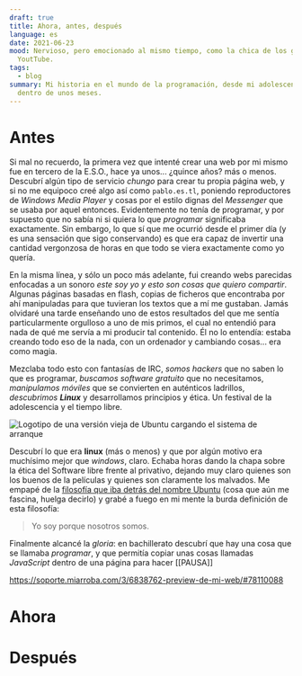 ```yaml
---
draft: true
title: Ahora, antes, después
language: es
date: 2021-06-23
mood: Nervioso, pero emocionado al mismo tiempo, como la chica de los gatos de
  YoutTube.
tags:
  - blog
summary: Mi historia en el mundo de la programación, desde mi adolescencia hasta
  dentro de unos meses.
---
```

# Antes

Si mal no recuerdo, la primera vez que intenté crear una web por mi mismo fue en tercero de la E.S.O., hace ya unos... ¿quince años? más o menos. Descubrí algún tipo de servicio _chungo_ para crear tu propia página web, y si no me equipoco creé algo así como `pablo.es.tl`, poniendo reproductores de _Windows Media Player_ y cosas por el estilo dignas del _Messenger_ que se usaba por aquel entonces. Evidentemente no tenía de programar, y por supuesto que no sabía ni si quiera lo que _programar_ significaba exactamente. Sin embargo, lo que sí que me ocurrió desde el primer día (y es una sensación que sigo conservando) es que era capaz de invertir una cantidad vergonzosa de horas en que todo se viera exactamente como yo quería.

En la misma línea, y sólo un poco más adelante, fui creando webs parecidas enfocadas a un sonoro _este soy yo y esto son cosas que quiero compartir_. Algunas páginas basadas en flash, copias de ficheros que encontraba por ahí manipuladas para que tuvieran los textos que a mí me gustaban. Jamás olvidaré una tarde enseñando uno de estos resultados del que me sentía particularmente orgulloso a uno de mis primos, el cual no entendió para nada de qué me servía a mi producir tal contenido. Él no lo entendía: estaba creando todo eso de la nada, con un ordenador y cambiando cosas... era como magia.

Mezclaba todo esto con fantasías de IRC, _somos hackers_ que no saben lo que es programar, _buscamos software gratuito_ que no necesitamos, _manipulamos móviles_ que se convierten en auténticos ladrillos, _descubrimos __Linux___ y desarrollamos principios y ética. Un festival de la adolescencia y el tiempo libre.

![Logotipo de una versión vieja de Ubuntu cargando el sistema de arranque](/uploads/old-ubuntu-version-loading.jpg)

Descubrí lo que era __linux__ (más o menos) y que por algún motivo era muchísimo mejor que _windows_, claro. Echaba horas dando la chapa sobre la ética del Software libre frente al privativo, dejando muy claro quienes son los buenos de la películas y quienes son claramente los malvados. Me empapé de la [filosofía que iba detrás del nombre Ubuntu](https://es.wikipedia.org/wiki/Ubuntu_(filosof%C3%ADa)) (cosa que aún me fascina, huelga decirlo) y grabé a fuego en mi mente la burda definición de esta filosofía:

> Yo soy porque nosotros somos.

Finalmente alcancé la _gloria_: en bachillerato descubrí que hay una cosa que se llamaba _programar_, y que permitía copiar unas cosas llamadas _JavaScript_ dentro de una página para hacer [[PAUSA]]

https://soporte.miarroba.com/3/6838762-preview-de-mi-web/#78110088

# Ahora

# Después